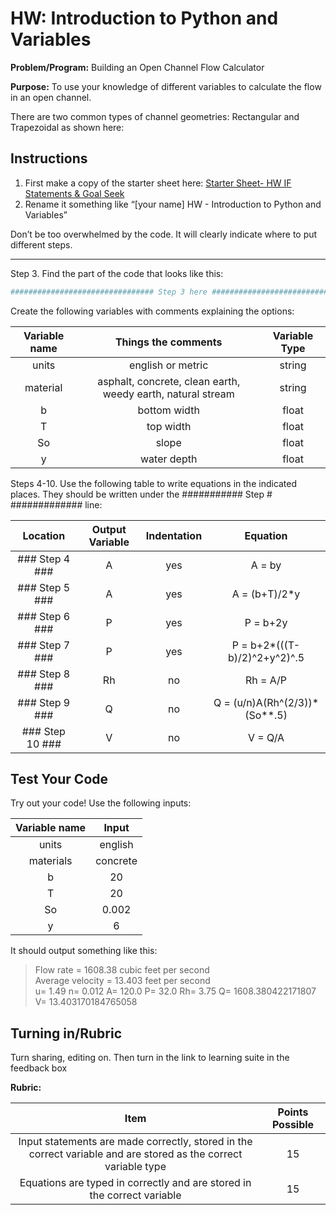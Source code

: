 #  HW: Introduction to Python and Variables

**Problem/Program:** Building an Open Channel Flow Calculator

**Purpose:** To use your knowledge of different variables to calculate the flow in an open channel. 

There are two common types of channel geometries: Rectangular and Trapezoidal as shown here:

## Instructions
1. First make a copy of the starter sheet here:
   [Starter Sheet- HW IF Statements & Goal Seek](https://docs.google.com/spreadsheets/u/0/d/1rUlyf8lmHztFnhjQZp-jJvgtg7bNhADAEoz0q4NbXms/edit)
2. Rename it something like “[your name] HW - Introduction to Python and Variables”

Don’t be too overwhelmed by the code. It will clearly indicate where to put different steps.

---
Step 3. Find the part of the code that looks like this:
```python
################################ Step 3 here ##################################
```
Create the following variables with comments explaining the options:

| Variable name |                     Things the comments                     | Variable Type |
|:-------------:|:-----------------------------------------------------------:|:-------------:|
|     units     |                      english or metric                      |    string     |
|   material    | asphalt, concrete, clean earth, weedy earth, natural stream |    string     |
|       b       |                        bottom width                         |     float     |
|       T       |                          top width                          |     float     |
|      So       |                            slope                            |     float     |
|       y       |                         water depth                         |     float     |

Steps 4-10. Use the  following table to write equations in the indicated  places. They should be written under the ########### Step # ############# line:

|    Location     | Output Variable | Indentation |            Equation            |
|:---------------:|:---------------:|:-----------:|:------------------------------:|
| ### Step 4 ###  |        A        |     yes     |             A = by             |
| ### Step 5 ###  |        A        |     yes     |         A = (b+T)/2*y          |
| ### Step 6 ###  |        P        |     yes     |            P = b+2y            |
| ### Step 7 ###  |        P        |     yes     |  P = b+2*(((T-b)/2)^2+y^2)^.5  |
| ### Step 8 ###  |       Rh        |     no      |            Rh = A/P            |
| ### Step 9 ###  |        Q        |     no      | Q = (u/n)A(Rh^(2/3))*(So**.5)  |
| ### Step 10 ### |        V        |     no      |            V = Q/A             |

## Test Your Code
Try out your code! Use the following inputs:

| Variable name |   Input   |
|:-------------:|:---------:|
|     units     |  english  |
|   materials   | concrete  |
|       b       |    20     |
|       T       |    20     |
|      So       |   0.002   |
|       y       |     6     |

It should output something like this:
> Flow rate =  1608.38  cubic feet per second </br>
> Average velocity =  13.403  feet per second </br>
> u=  1.49  n=  0.012  A=  120.0  P=  32.0  Rh=  3.75  Q=  1608.380422171807  V=  13.403170184765058

## Turning in/Rubric
Turn sharing, editing on. Then turn in the link to learning suite in the feedback box

**Rubric:**

|                                                      Item                                                       | Points Possible |
|:---------------------------------------------------------------------------------------------------------------:|:---------------:|
| Input statements are made correctly, stored in the correct variable and are stored as the correct variable type |       15        |
|                     Equations are typed in correctly and are stored in the correct variable                     |       15        |